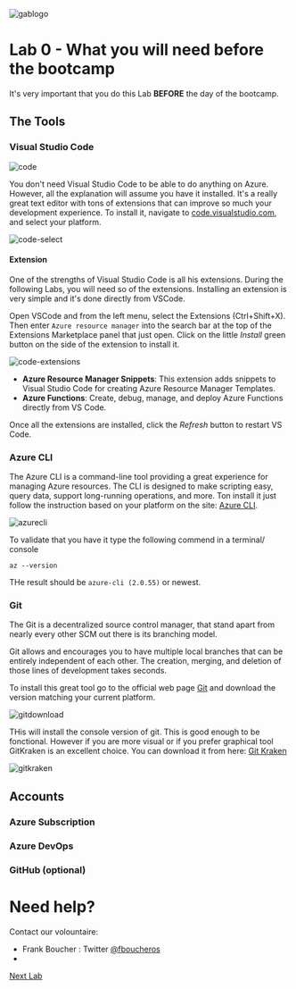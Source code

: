 ![gablogo][gablogo]

# Lab 0 - What you will need before the bootcamp

It's very important that you do this Lab **BEFORE** the day of the bootcamp.

## The Tools

### Visual Studio Code

![code][code]

You don't need Visual Studio Code to be able to do anything on Azure. However, all the explanation will assume you have it installed. It's a really great text editor with tons of extensions that can improve so much your development experience.  To install it, navigate to [code.visualstudio.com](https://code.visualstudio.com/?wt.mc_id=vscom_downloads), and select your platform. 

![code-select][code-select]

#### Extension

One of the strengths of Visual Studio Code is all his extensions.  During the following Labs, you will need so of the extensions. Installing an extension is very simple and it's done directly from VSCode.

Open VSCode and from the left menu, select the Extensions (Ctrl+Shift+X). Then enter `Azure resource manager` into the search bar at the top of the Extensions Marketplace panel that just open. Click on the little *Install* green button on the side of the extension to install it.

![code-extensions][code-extensions]

- **Azure Resource Manager Snippets**: This extension adds snippets to Visual Studio Code for creating Azure Resource Manager Templates. 
- **Azure Functions**: Create, debug, manage, and deploy Azure Functions directly from VS Code.

Once all the extensions are installed, click the *Refresh* button to restart VS Code.


### Azure CLI

The Azure CLI is a command-line tool providing a great experience for managing Azure resources. The CLI is designed to make scripting easy, query data, support long-running operations, and more. Ton install it just follow the instruction based on your platform on the site: [Azure CLI](https://docs.microsoft.com/en-us/cli/azure/install-azure-cli?view=azure-cli-latest).

![azurecli][azurecli]

To validate that you have it type the following commend in a terminal/ console

    az --version

THe result should be `azure-cli (2.0.55)` or newest.

### Git

The Git is a decentralized source control manager, that stand apart from nearly every other SCM out there is its branching model.

Git allows and encourages you to have multiple local branches that can be entirely independent of each other. The creation, merging, and deletion of those lines of development takes seconds.

To install this great tool go to the official web page [Git](https://git-scm.com/downloads) and download the version matching your current platform. 

![gitdownload][gitdownload]

THis will install the console version of git. This is good enough to be fonctional. However if you are more visual or if you prefer graphical tool GitKraken is an excellent choice. You can download it from here: [Git Kraken](https://www.gitkraken.com/invite/saVBBaq4)

![gitkraken][gitkraken]


## Accounts

### Azure Subscription

### Azure DevOps

### GitHub (optional)



# Need help?

Contact our volountaire:

- Frank Boucher : Twitter [@fboucheros](https://twitter.com/fboucheros)
- 


[Next Lab](../Lab1/README.md)

[gablogo]: ../medias/GlobalAzureBootcamp2019.png "Global Azure Bootcamp 2019"
[code]: medias/code-screenshot.png "Visual Studio Code screenshot"
[code-select]: medias/code-select.jpg
[code-extensions]: medias/code-extensions.jpg
[azurecli]: medias/azurecli.jpg
[gitdownload]: medias/gitdownload.jpg
[gitkraken]: medias/gk-merge-edit.gif